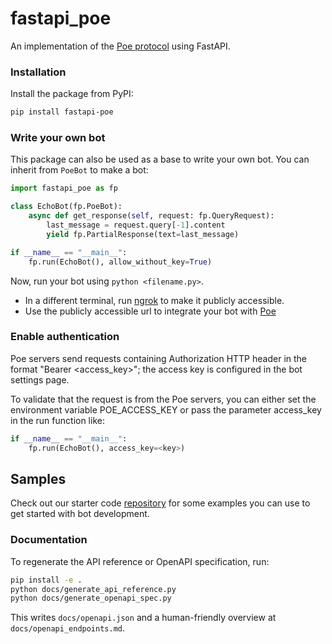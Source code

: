 # fastapi_poe

An implementation of the
[Poe protocol](https://creator.poe.com/docs/poe-protocol-specification) using FastAPI.

### Installation

Install the package from PyPI:

```bash
pip install fastapi-poe
```

### Write your own bot

This package can also be used as a base to write your own bot. You can inherit from
`PoeBot` to make a bot:

```python
import fastapi_poe as fp

class EchoBot(fp.PoeBot):
    async def get_response(self, request: fp.QueryRequest):
        last_message = request.query[-1].content
        yield fp.PartialResponse(text=last_message)

if __name__ == "__main__":
    fp.run(EchoBot(), allow_without_key=True)
```

Now, run your bot using `python <filename.py>`.

- In a different terminal, run [ngrok](https://ngrok.com/) to make it publicly
  accessible.
- Use the publicly accessible url to integrate your bot with
  [Poe](https://poe.com/create_bot?server=1)

### Enable authentication

Poe servers send requests containing Authorization HTTP header in the format "Bearer
<access_key>"; the access key is configured in the bot settings page.

To validate that the request is from the Poe servers, you can either set the environment
variable POE_ACCESS_KEY or pass the parameter access_key in the run function like:

```python
if __name__ == "__main__":
    fp.run(EchoBot(), access_key=<key>)
```

## Samples

Check out our starter code
[repository](https://github.com/poe-platform/server-bot-quick-start) for some examples
you can use to get started with bot development.
### Documentation

To regenerate the API reference or OpenAPI specification, run:

```bash
pip install -e .
python docs/generate_api_reference.py
python docs/generate_openapi_spec.py
```

This writes `docs/openapi.json` and a human-friendly overview at
`docs/openapi_endpoints.md`.

